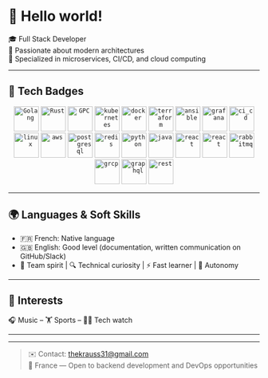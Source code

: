 # 👋 Hello world!

🎓 Full Stack Developer  
🧠 Passionate about modern architectures  
🚀 Specialized in microservices, CI/CD, and cloud computing

---

## 🚀 Tech Badges
<div align="center">
<code><img width="50" src="https://raw.githubusercontent.com/marwin1991/profile-technology-icons/refs/heads/main/icons/go.png" alt="Golang" title="Golang"/></code>
<code><img width="50" src="	https://raw.githubusercontent.com/marwin1991/profile-technology-icons/refs/heads/main/icons/rust.png" alt="Rust" title="Rust"/></code>
<code><img width="50" src="https://raw.githubusercontent.com/marwin1991/profile-technology-icons/refs/heads/main/icons/gcp.png" alt="GPC" title="GPC"/></code>
<code><img width="50" src="https://raw.githubusercontent.com/marwin1991/profile-technology-icons/refs/heads/main/icons/kubernetes.png" alt="kubernetes" title="kubernetes"/></code>
<code><img width="50" src="https://raw.githubusercontent.com/marwin1991/profile-technology-icons/refs/heads/main/icons/docker.png" alt="docker" title="docker"/></code>
<code><img width="50" src="https://raw.githubusercontent.com/marwin1991/profile-technology-icons/refs/heads/main/icons/terraform.png" alt="terraform" title="terraform"/></code>
<code><img width="50" src="https://raw.githubusercontent.com/marwin1991/profile-technology-icons/refs/heads/main/icons/ansible.png" alt="ansible" title="ansible"/></code>
<code><img width="50" src="https://raw.githubusercontent.com/marwin1991/profile-technology-icons/refs/heads/main/icons/grafana.png" alt="grafana" title="grafana"/></code>
<code><img width="50" src="https://raw.githubusercontent.com/marwin1991/profile-technology-icons/refs/heads/main/icons/ci_cd.png" alt="ci_cd" title="ci_cd"/></code>
<code><img width="50" src="https://raw.githubusercontent.com/marwin1991/profile-technology-icons/refs/heads/main/icons/linux.png" alt="linux" title="linux"/></code>
<code><img width="50" src="https://raw.githubusercontent.com/marwin1991/profile-technology-icons/refs/heads/main/icons/aws.png" alt="aws" title="aws"/></code>
<code><img width="50" src="https://raw.githubusercontent.com/marwin1991/profile-technology-icons/refs/heads/main/icons/postgresql.png" alt="postgresql" title="postgresql"/></code>
<code><img width="50" src="https://raw.githubusercontent.com/marwin1991/profile-technology-icons/refs/heads/main/icons/redis.png" alt="redis" title="redis"/></code>
<code><img width="50" src="https://raw.githubusercontent.com/marwin1991/profile-technology-icons/refs/heads/main/icons/python.png" alt="python" title="python"/></code>
<code><img width="50" src="https://raw.githubusercontent.com/marwin1991/profile-technology-icons/refs/heads/main/icons/java.png" alt="java" title="java"/></code>
<code><img width="50" src="https://raw.githubusercontent.com/marwin1991/profile-technology-icons/refs/heads/main/icons/react.png" alt="react" title="react"/></code>
<code><img width="50" src="https://raw.githubusercontent.com/marwin1991/profile-technology-icons/refs/heads/main/icons/swagger.png" alt="react" title="react"/></code>
<code><img width="50" src="https://raw.githubusercontent.com/marwin1991/profile-technology-icons/refs/heads/main/icons/rabbitmq.png" alt="rabbitmq" title="rabbitmq"/></code>
<code><img width="50" src="https://raw.githubusercontent.com/marwin1991/profile-technology-icons/refs/heads/main/icons/grpc.png" alt="grcp" title="grcp"/></code>
<code><img width="50" src="https://raw.githubusercontent.com/marwin1991/profile-technology-icons/refs/heads/main/icons/graphql.png" alt="graphql" title="graphql"/></code>
<code><img width="50" src="https://raw.githubusercontent.com/marwin1991/profile-technology-icons/refs/heads/main/icons/rest.png" alt="rest" title="rest"/></code>
</div>

---

## 🌍 Languages & Soft Skills

- 🇫🇷 French: Native language  
- 🇬🇧 English: Good level (documentation, written communication on GitHub/Slack)  
- 🤝 Team spirit | 🔍 Technical curiosity | ⚡ Fast learner | 🧠 Autonomy

---

## 🎯 Interests

🎧 Music – 🏋️ Sports – 👨‍💻 Tech watch

---

---

> ✉️ Contact: thekrauss31@gmail.com  
> 📍 France — Open to backend development and DevOps opportunities
